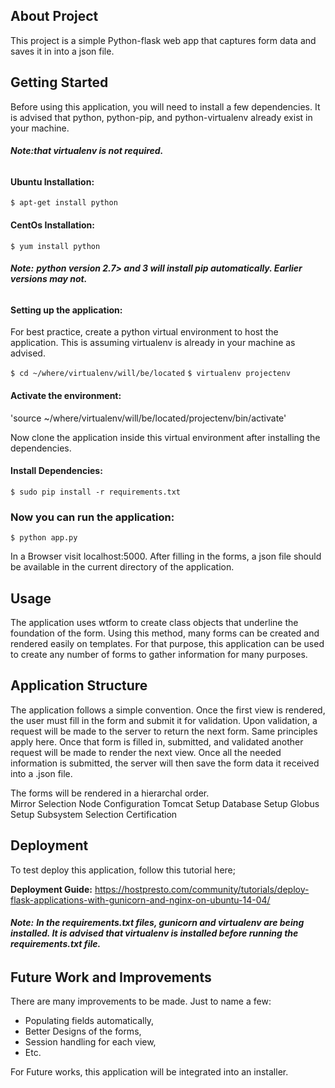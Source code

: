 
## About Project 
This project is a simple Python-flask web app that captures form data and saves it in into a json file.

## Getting Started 
Before using this application, you will need to install a few dependencies.
It is advised that python, python-pip, and python-virtualenv already exist in your machine. 
###### **Note:that virtualenv is not required.**

#### Ubuntu Installation: 

`$ apt-get install python`

#### CentOs Installation: 

`$ yum install python`

###### **Note:** **_python version 2.7> and 3 will install pip automatically. Earlier versions may not._**

#### Setting up the application:
For best practice, create a python virtual environment to host the application. This is assuming virtualenv is already in your machine as advised. 

`$ cd ~/where/virtualenv/will/be/located` 
`$ virtualenv projectenv`

#### Activate the environment:
'source ~/where/virtualenv/will/be/located/projectenv/bin/activate'

Now clone the application inside this virtual environment after installing the dependencies. 
#### Install Dependencies: 
`$ sudo pip install -r requirements.txt`

### Now you can run the application:
`$ python app.py`

In a Browser visit localhost:5000. After filling in the forms, a json file should be available in the current directory of the application.

## Usage
The application uses wtform to create class objects that underline the foundation of the form. Using this method, many forms can be created and rendered easily on templates. For that purpose, this application can be used to create any number of forms to gather information for many purposes. 

## Application Structure
The application follows a simple convention. Once the first view is rendered, the user must fill in the form and submit it for validation. Upon validation, a request will be made to the server to return the next form. Same principles apply here. Once that form is filled in, submitted, and validated another request will be made to render the next view. Once all the needed information is submitted, the server will then save the form data it received into a .json file.

The forms will be rendered in a hierarchal order.  
Mirror Selection 
    Node Configuration 
        Tomcat Setup
            Database Setup
                Globus Setup
                    Subsystem Selection 
                        Certification 

## Deployment 
To test deploy this application, follow this tutorial here;

**Deployment Guide:** https://hostpresto.com/community/tutorials/deploy-flask-applications-with-gunicorn-and-nginx-on-ubuntu-14-04/

###### **Note:** **_In the requirements.txt files, gunicorn and virtualenv are being installed. It is advised that virtualenv is installed before running the requirements.txt file._**

## Future Work and Improvements
There are many improvements to be made. Just to name a few:
-	Populating fields automatically,
-	Better Designs of the forms,
-	Session handling for each view,
-	Etc.

For Future works, this application will be integrated into an installer.


